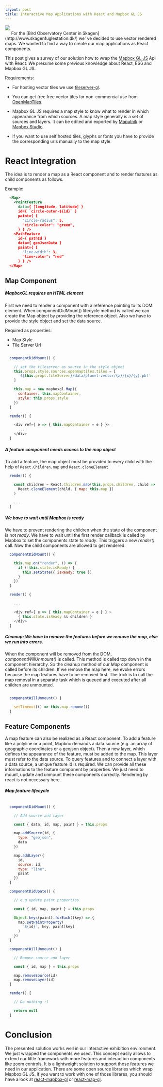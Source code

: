 ```yaml
---
layout: post
title: Interactive Map Applications with React and Mapbox GL JS
---
```

<img style="margin-bottom:15px;" src="{{site.url}}/images/interactive-maps-with-react-and-mapbox/globe-1920.jpg"/>
For the [Bird Observatory Center in Skagen](http://www.skagenfuglestation.dk/) we' ve decided to use vector rendered maps. We wanted to find a way to create our map applications as React components.

This post gives a survey of our solution how to wrap the [Mapbox GL JS](https://github.com/mapbox/mapbox-gl-js) Api with React. We presume some previous knowledge about React, ES6 and Mapbox GL JS.

Requirements:

* For hosting vector tiles we use [tileserver-gl](https://github.com/klokantech/tileserver-gl).

* You can get free free vector tiles for non-commercial use from [OpenMapTiles](https://openmaptiles.com/).

* Mapbox GL JS requires a map style to know what to render in which appearance from which sources. A map style generally is a set of sources and layers. It can be edited and exported by [Maputnik](http://maputnik.com/editor/) or [Mapbox Studio](https://www.mapbox.com/mapbox-studio/).

* If you want to use self hosted tiles, glyphs or fonts you have to provide the corresponding urls manually to the map style.


# React Integration
The idea is to render a map as a React component and to render features as child components as follows.

Example:
```xml
  <Map>
    <PointFeature
      data={ [longitude, latitude] }
      id={ `circle-outer-${id}` }
      paint={ {
        "circle-radius": 5,
        "circle-color": "green",
      } } />
    <PathFeature
      id={ pathId }
      data={ geoJsonData }
      paint={ {
        "line-width": 3,
        "line-color": "red"
      } } />
  </Map>
```

## Map Component
##### MapboxGL requires an HTML element
First we need to render a component with a reference pointing to its DOM element. When componentDidMount() lifecycle method is called we can create the Map object by providing the reference object. Also we have to provide the style object and set the data source.

Required as properties:
- Map Style
- Tile Server Url

```js

  componentDidMount() {

    // set the tileserver as source in the style object
    this.props.style.sources.openmaptiles.tiles = [
      `${this.props.tileServer}/data/planet-vector/{z}/{x}/{y}.pbf`
    ]

    this.map = new mapboxgl.Map({
      container: this.mapContainer,
      style: this.props.style
    })
  }
```

```js
  render() {

    <div ref={ e => { this.mapContainer = e } }>
      ...
    </div>
  }

```

##### A feature component needs access to the map object
To add a feature, the map object must be provided to every child with the help of `React.Children.map` and `React.cloneElement`.

```js
  render() {

    const children = React.Children.map(this.props.children, child =>
      React.cloneElement(child, { map: this.map })
    )

    ...
  }

```

##### We have to wait until Mapbox is ready
We have to prevent rendering the children when the state of the component is not *ready*. We have to wait until the first render callback is called by Mapbox to set the components state to *ready*. This triggers a new *render()* call. Now the child components are allowed to get rendered.

```js
  componentDidMount() {

    this.map.on("render", () => {
      if (!this.state.isReady) {
        this.setState({ isReady: true })
      }
    })
  }
```

```js
  render() {

    ...

    <div ref={ e => { this.mapContainer = e } } >
      { this.state.isReady && children }
    </div>
  }

```

##### Cleanup: We have to remove the features before we remove the map, else we run into errors.
When the component will be removed from the DOM, *componentWillUnmount()* is called. This method is called top down in the component hierarchy. So the cleanup method of our *Map* component is called before its children. If we remove the map here, we evoke errors because the map features have to be removed first. The trick is to call the map removal in a separate task which is queued and executed after all children are unmounted.

```js

  componentWillUnmount() {

    setTimeout(() => this.map.remove())
  }
```

## Feature Components
A map feature can also be realized as a React component. To add a feature like a polyline or a point, Mapbox demands a data source (e.g. an array of geographic coordinates or a geojson object). Then a new layer, which defines the appearance of the feature, must be added to the map. This layer must refer to the data source.
To query features and to connect a layer with a data source, a unique feature id is required. We can provide all these informations to the feature component by properties. We just need to mount, update and unmount these components correctly. Rendering by react is not necessary here.

##### Map feature lifecycle
```js

  componentDidMount() {

    // Add source and layer

    const { data, id, map, paint } = this.props

    map.addSource(id, {
      type: "geojson",
      data
    })

    map.addLayer({
      id,
      source: id,
      type: "line",
      paint
    })
  }
```

```js
  componentDidUpate() {

    // e.g update paint properties

    const { id, map, paint } = this.props

    Object.keys(paint).forEach((key) => {
      map.setPaintProperty(
        `${id}`, key, paint[key]
      )
    })
  }
```

```js
  componentWillUnmount() {

    // Remove source and layer

    const { id, map } = this.props

    map.removeSource(id)
    map.removeLayer(id)
  }
```

```js
  render() {

    // Do nothing :)

    return null
  }
```

# Conclusion
The presented solution works well in our interactive exhibition environment. We just wrapped the components we used. This concept easily allows to extend our little framework with more features and interaction components like zoom controls. It is a lightweight solution to support those features we need in our application.
There are some open source libraries which wrap Mapbox GL JS. If you want to work with one of those librares, you should have a look at [react-mapbox-gl](https://github.com/alex3165/react-mapbox-gl) or [react-map-gl](https://github.com/uber/react-map-gl).
